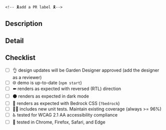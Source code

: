 <!-- structure the Title above as the first line of a
     https://conventionalcommits.org/ message. example: "feat(buttons):
     add a muted button component". the title informs the semantic
     version bump if this PR is merged. -->

                                                                                                                      <!-- 🎗add a PR label 🎗-->

## Description

<!-- a summary of the changes introduced by this PR. this description
     may populate the commit body and versioned changelog if the PR is
     merged. -->

## Detail

<!-- supporting details; screen shot, code, etc. -->

<!-- closes GITHUB_ISSUE -->

## Checklist

<!-- check the items below that will be completed prior to merge.
     strikethrough any item text that does not apply to this PR. -->

- [ ] :ok_hand: design updates will be Garden Designer approved (add the designer as a reviewer)
- [ ] :globe_with_meridians: demo is up-to-date (`npm start`)
- [ ] :arrow_left: renders as expected with reversed (RTL) direction
- [ ] :black_circle: renders as expected in dark mode
- [ ] :metal: renders as expected with Bedrock CSS (`?bedrock`)
- [ ] :guardsman: includes new unit tests. Maintain existing coverage (always >= 96%)
- [ ] :wheelchair: tested for WCAG 2.1 AA accessibility compliance
- [ ] :memo: tested in Chrome, Firefox, Safari, and Edge
